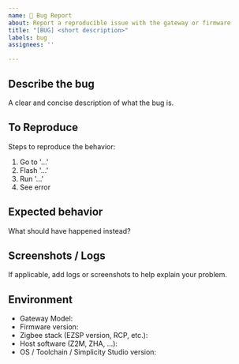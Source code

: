 ```yaml
---
name: 🐛 Bug Report
about: Report a reproducible issue with the gateway or firmware
title: "[BUG] <short description>"
labels: bug
assignees: ''

---
```


## Describe the bug

A clear and concise description of what the bug is.

## To Reproduce

Steps to reproduce the behavior:
1. Go to '...'
2. Flash '...'
3. Run '...'
4. See error

## Expected behavior

What should have happened instead?

## Screenshots / Logs

If applicable, add logs or screenshots to help explain your problem.

## Environment

- Gateway Model:
- Firmware version:
- Zigbee stack (EZSP version, RCP, etc.):
- Host software (Z2M, ZHA, ...):
- OS / Toolchain / Simplicity Studio version:
